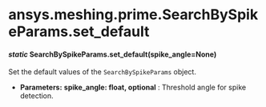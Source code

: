 <a id="ansys-meshing-prime-searchbyspikeparams-set-default"></a>

# ansys.meshing.prime.SearchBySpikeParams.set_default

<a id="ansys.meshing.prime.SearchBySpikeParams.set_default"></a>

#### *static* SearchBySpikeParams.set_default(spike_angle=None)

Set the default values of the `SearchBySpikeParams` object.

* **Parameters:**
  **spike_angle: float, optional**
  : Threshold angle for spike detection.

<!-- !! processed by numpydoc !! -->
